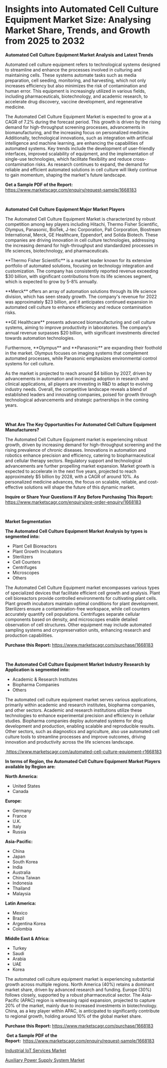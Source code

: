 <p><h1>Insights into Automated Cell Culture Equipment Market Size: Analysing Market Share, Trends, and Growth from 2025 to 2032</h1></p><p><strong>Automated Cell Culture Equipment Market Analysis and Latest Trends</strong></p>
<p><p>Automated cell culture equipment refers to technological systems designed to streamline and enhance the processes involved in culturing and maintaining cells. These systems automate tasks such as media preparation, cell seeding, monitoring, and harvesting, which not only increases efficiency but also minimizes the risk of contamination and human error. This equipment is increasingly utilized in various fields, including pharmaceuticals, biotechnology, and academic research, to accelerate drug discovery, vaccine development, and regenerative medicine.</p><p>The Automated Cell Culture Equipment Market is expected to grow at a CAGR of 7.2% during the forecast period. This growth is driven by the rising demand for high-throughput screening processes, advancements in biomanufacturing, and the increasing focus on personalized medicine. Additionally, technological innovations, such as integration with artificial intelligence and machine learning, are enhancing the capabilities of automated systems. Key trends include the development of user-friendly interfaces, improved scalability of equipment, and the implementation of single-use technologies, which facilitate flexibility and reduce cross-contamination risks. As research continues to expand, the demand for reliable and efficient automated solutions in cell culture will likely continue to gain momentum, shaping the market's future landscape.</p></p>
<p><strong>Get a Sample PDF of the Report:&nbsp;</strong> <a href="https://www.marketscagr.com/enquiry/request-sample/1668183?utm_campaign=1868&utm_medium=2&utm_source=Github&utm_content=ia&utm_term=06032025&utm_id=automated-cell-culture-equipment">https://www.marketscagr.com/enquiry/request-sample/1668183</a></p>
<p>&nbsp;</p>
<p><strong>Automated Cell Culture Equipment Major Market Players</strong></p>
<p><p>The Automated Cell Culture Equipment Market is characterized by robust competition among key players including Hitachi, Thermo Fisher Scientific, Olympus, Panasonic, BioTek, J-tec Corporation, Pall Corporation, Biostream International, Merck, GE Healthcare, Eppendorf, and Solida Biotech. These companies are driving innovation in cell culture technologies, addressing the increasing demand for high-throughput and standardized processes in life sciences, biotechnology, and pharmaceuticals.</p><p>**Thermo Fisher Scientific** is a market leader known for its extensive portfolio of automated solutions, focusing on technology integration and customization. The company has consistently reported revenue exceeding $30 billion, with significant contributions from its life sciences segment, which is expected to grow by 5-8% annually.</p><p>**Merck** offers an array of automation solutions through its life science division, which has seen steady growth. The company's revenue for 2022 was approximately $23 billion, and it anticipates continued expansion in automated cell culture to enhance efficiency and reduce contamination risks.</p><p>**GE Healthcare** presents advanced biomanufacturing and cell culture systems, aiming to improve productivity in laboratories. The company’s annual revenue surpasses $20 billion, with significant investments directed towards automation technologies.</p><p>Furthermore, **Olympus** and **Panasonic** are expanding their foothold in the market. Olympus focuses on imaging systems that complement automated processes, while Panasonic emphasizes environmental control systems for cell culture.</p><p>As the market is projected to reach around $4 billion by 2027, driven by advancements in automation and increasing adoption in research and clinical applications, all players are investing in R&D to adapt to evolving industry needs. Overall, the competitive landscape reveals a blend of established leaders and innovating companies, poised for growth through technological advancements and strategic partnerships in the coming years.</p></p>
<p>&nbsp;</p>
<p><strong>What Are The Key Opportunities For Automated Cell Culture Equipment Manufacturers?</strong></p>
<p><p>The Automated Cell Culture Equipment market is experiencing robust growth, driven by increasing demand for high-throughput screening and the rising prevalence of chronic diseases. Innovations in automation and robotics enhance precision and efficiency, catering to biopharmaceutical and cellular therapy sectors. Regulatory support and technological advancements are further propelling market expansion. Market growth is expected to accelerate in the next five years, projected to reach approximately $5 billion by 2028, with a CAGR of around 10%. As personalized medicine advances, the focus on scalable, reliable, and cost-effective solutions will shape the future of this dynamic market.</p></p>
<p><strong>Inquire or Share Your Questions If Any Before Purchasing This Report:</strong> <a href="https://www.marketscagr.com/enquiry/pre-order-enquiry/1668183?utm_campaign=1868&utm_medium=2&utm_source=Github&utm_content=ia&utm_term=06032025&utm_id=automated-cell-culture-equipment">https://www.marketscagr.com/enquiry/pre-order-enquiry/1668183</a></p>
<p>&nbsp;</p>
<p><strong>Market Segmentation</strong></p>
<p><strong>The Automated Cell Culture Equipment Market Analysis by types is segmented into:</strong></p>
<p><ul><li>Plant Cell Bioreactors</li><li>Plant Growth Incubators</li><li>Sterilizers</li><li>Cell Counters</li><li>Centrifuges</li><li>Microscopes</li><li>Others</li></ul></p>
<p><p>The Automated Cell Culture Equipment market encompasses various types of specialized devices that facilitate efficient cell growth and analysis. Plant cell bioreactors provide controlled environments for cultivating plant cells. Plant growth incubators maintain optimal conditions for plant development. Sterilizers ensure a contamination-free workspace, while cell counters accurately quantify cell populations. Centrifuges separate cellular components based on density, and microscopes enable detailed observation of cell structures. Other equipment may include automated sampling systems and cryopreservation units, enhancing research and production capabilities.</p></p>
<p><strong>Purchase this Report:&nbsp;</strong><a href="https://www.marketscagr.com/purchase/1668183?utm_campaign=1868&utm_medium=2&utm_source=Github&utm_content=ia&utm_term=06032025&utm_id=automated-cell-culture-equipment">https://www.marketscagr.com/purchase/1668183</a></p>
<p>&nbsp;</p>
<p><strong>The Automated Cell Culture Equipment Market Industry Research by Application is segmented into:</strong></p>
<p><ul><li>Academic & Research Institutes</li><li>Biopharma Companies</li><li>Others</li></ul></p>
<p><p>The automated cell culture equipment market serves various applications, primarily within academic and research institutes, biopharma companies, and other sectors. Academic and research institutions utilize these technologies to enhance experimental precision and efficiency in cellular studies. Biopharma companies deploy automated systems for drug development and production, enabling scalable and reproducible results. Other sectors, such as diagnostics and agriculture, also use automated cell culture tools to streamline processes and improve outcomes, driving innovation and productivity across the life sciences landscape.</p></p>
<p><a href="https://www.marketscagr.com/automated-cell-culture-equipment-r1668183?utm_campaign=1868&utm_medium=2&utm_source=Github&utm_content=ia&utm_term=06032025&utm_id=automated-cell-culture-equipment">&nbsp;https://www.marketscagr.com/automated-cell-culture-equipment-r1668183</a></p>
<p><strong>In terms of Region, the Automated Cell Culture Equipment Market Players available by Region are:</strong></p>
<p>
    <p> <strong> North America: </strong>
        <ul>
            <li>United States</li>
            <li>Canada</li>
        </ul>
        </p> 
    <p> <strong> Europe: </strong>
        <ul>
            <li>Germany</li>
            <li>France</li>
            <li>U.K.</li>
            <li>Italy</li>
            <li>Russia</li>
        </ul>
        </p> 
    <p> <strong> Asia-Pacific: </strong>
        <ul>
            <li>China</li>
            <li>Japan</li>
            <li>South Korea</li>
            <li>India</li>
            <li>Australia</li>
            <li>China Taiwan</li>
            <li>Indonesia</li>
            <li>Thailand</li>
            <li>Malaysia</li>
        </ul>
        </p> 
    <p> <strong> Latin America: </strong>
        <ul>
            <li>Mexico</li>
            <li>Brazil</li>
            <li>Argentina Korea</li>
            <li>Colombia</li>
        </ul>
        </p> 
    <p> <strong> Middle East & Africa: </strong>
        <ul>
            <li>Turkey</li>
            <li>Saudi</li>
            <li>Arabia</li>
            <li>UAE</li>
            <li>Korea</li>
        </ul>
    </p>
    </p>
<p><p>The automated cell culture equipment market is experiencing substantial growth across multiple regions. North America (40%) retains a dominant market share, driven by advanced research and funding. Europe (30%) follows closely, supported by a robust pharmaceutical sector. The Asia-Pacific (APAC) region is witnessing rapid expansion, projected to capture 20% of the market, mainly due to increased investments in biotechnology. China, as a key player within APAC, is anticipated to significantly contribute to regional growth, holding around 10% of the global market share.</p></p>
<p><strong>Purchase this Report: </strong><a href="https://www.marketscagr.com/purchase/1668183?utm_campaign=1868&utm_medium=2&utm_source=Github&utm_content=ia&utm_term=06032025&utm_id=automated-cell-culture-equipment">https://www.marketscagr.com/purchase/1668183</a></p>
<p>&nbsp;<strong>Get a Sample PDF of the Report:&nbsp;&nbsp;</strong><a href="https://www.marketscagr.com/enquiry/request-sample/1668183?utm_campaign=1868&utm_medium=2&utm_source=Github&utm_content=ia&utm_term=06032025&utm_id=automated-cell-culture-equipment">https://www.marketscagr.com/enquiry/request-sample/1668183</a></p>
<p><strong></strong></p>
<p><p><a href="https://github.com/RickHolmes3/Market-Research-Report-List-7/blob/main/industrial-iot-services-market.md?utm_campaign=1868&utm_medium=2&utm_source=Github&utm_content=ia&utm_term=06032025&utm_id=automated-cell-culture-equipment">Industrial IoT Services Market</a></p><p><a href="https://github.com/dagnewopus/Market-Research-Report-List-1/blob/main/auxiliary-power-supply-system-market.md?utm_campaign=1868&utm_medium=2&utm_source=Github&utm_content=ia&utm_term=06032025&utm_id=automated-cell-culture-equipment">Auxiliary Power Supply System Market</a></p></p>